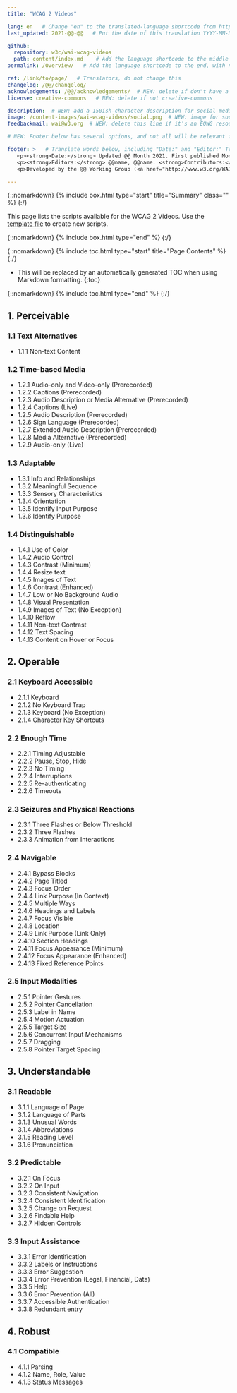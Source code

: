 ```yaml
---
title: "WCAG 2 Videos"

lang: en   # Change "en" to the translated-language shortcode from https://www.iana.org/assignments/language-subtag-registry/language-subtag-registry
last_updated: 2021-@@-@@   # Put the date of this translation YYYY-MM-DD (with month in the middle)

github:
  repository: w3c/wai-wcag-videos
  path: content/index.md    # Add the language shortcode to the middle of the filename, for example: content/index.fr.md
permalink: /Overview/   # Add the language shortcode to the end, with no slash at end, for example: /link/to/page/fr

ref: /link/to/page/   # Translators, do not change this
changelog: /@@/changelog/
acknowledgements: /@@/acknowledgements/  # NEW: delete if don"t have a separate acknowledgements page. And delete it in the footer below.
license: creative-commons   # NEW: delete if not creative-commons

description:  # NEW: add a 150ish-character-description for social media   # translate the description
image: /content-images/wai-wcag-videos/social.png  # NEW: image for social media
feedbackmail: wai@w3.org  # NEW: delete this line if it’s an EOWG resource (the default is wai-eo-editors@w3.org)

# NEW: Footer below has several options, and not all will be relevant for specific pages. (Ask Shawn if questions.)

footer: >   # Translate words below, including "Date:" and "Editor:" Translate the Working Group name. Leave the Working Group acronym in English. Do *not* change the dates in the footer below.
   <p><strong>Date:</strong> Updated @@ Month 2021. First published Month 20@@. CHANGELOG.</p>
   <p><strong>Editors:</strong> @@name, @@name. <strong>Contributors:</strong> @@name, @@name, and <a href=”https://www.w3.org/groups/wg/@@wg/participants”>participants of the @@WG</a>. ACKNOWLEDGEMENTS lists contributors and credits.</p>
   <p>Developed by the @@ Working Group (<a href="http://www.w3.org/WAI/@@/">@@WG</a>). Developed as part of the <a href="https://www.w3.org/WAI/@@/">WAI-@@ project</a>, @@co-funded by the European Commission.</p>

---
```


{::nomarkdown}
{% include box.html type="start" title="Summary" class="" %}
{:/}

This page lists the scripts available for the WCAG 2 Videos. Use the [template file](SC-X-Y-Z) to create new scripts.

{::nomarkdown}
{% include box.html type="end" %}
{:/}

{::nomarkdown}
{% include toc.html type="start" title="Page Contents" %}
{:/}

- This will be replaced by an automatically generated TOC when using Markdown formatting.
{:toc}

{::nomarkdown}
{% include toc.html type="end" %}
{:/}

## 1. Perceivable

### 1.1 Text Alternatives

* 1.1.1 Non-text Content

### 1.2 Time-based Media

* 1.2.1 Audio-only and Video-only (Prerecorded)
* 1.2.2 Captions (Prerecorded)
* 1.2.3 Audio Description or Media Alternative (Prerecorded)
* 1.2.4 Captions (Live)
* 1.2.5 Audio Description (Prerecorded)
* 1.2.6 Sign Language (Prerecorded)
* 1.2.7 Extended Audio Description (Prerecorded)
* 1.2.8 Media Alternative (Prerecorded)
* 1.2.9 Audio-only (Live)

### 1.3 Adaptable

* 1.3.1 Info and Relationships
* 1.3.2 Meaningful Sequence
* 1.3.3 Sensory Characteristics
* 1.3.4 Orientation
* 1.3.5 Identify Input Purpose
* 1.3.6 Identify Purpose

### 1.4 Distinguishable
        
* 1.4.1 Use of Color
* 1.4.2 Audio Control
* 1.4.3 Contrast (Minimum)
* 1.4.4 Resize text
* 1.4.5 Images of Text
* 1.4.6 Contrast (Enhanced)
* 1.4.7 Low or No Background Audio
* 1.4.8 Visual Presentation
* 1.4.9 Images of Text (No Exception)
* 1.4.10 Reflow
* 1.4.11 Non-text Contrast
* 1.4.12 Text Spacing
* 1.4.13 Content on Hover or Focus

## 2. Operable

### 2.1 Keyboard Accessible

* 2.1.1 Keyboard
* 2.1.2 No Keyboard Trap
* 2.1.3 Keyboard (No Exception)
* 2.1.4 Character Key Shortcuts

### 2.2 Enough Time

* 2.2.1 Timing Adjustable
* 2.2.2 Pause, Stop, Hide
* 2.2.3 No Timing
* 2.2.4 Interruptions
* 2.2.5 Re-authenticating
* 2.2.6 Timeouts

### 2.3 Seizures and Physical Reactions

* 2.3.1 Three Flashes or Below Threshold
* 2.3.2 Three Flashes
* 2.3.3 Animation from Interactions

### 2.4 Navigable

* 2.4.1 Bypass Blocks
* 2.4.2 Page Titled
* 2.4.3 Focus Order
* 2.4.4 Link Purpose (In Context)
* 2.4.5 Multiple Ways
* 2.4.6 Headings and Labels
* 2.4.7 Focus Visible
* 2.4.8 Location
* 2.4.9 Link Purpose (Link Only)
* 2.4.10 Section Headings
* 2.4.11 Focus Appearance (Minimum)
* 2.4.12 Focus Appearance (Enhanced)
* 2.4.13 Fixed Reference Points

### 2.5 Input Modalities

* 2.5.1 Pointer Gestures
* 2.5.2 Pointer Cancellation
* 2.5.3 Label in Name
* 2.5.4 Motion Actuation
* 2.5.5 Target Size
* 2.5.6 Concurrent Input Mechanisms
* 2.5.7 Dragging
* 2.5.8 Pointer Target Spacing

## 3. Understandable

### 3.1 Readable

* 3.1.1 Language of Page
* 3.1.2 Language of Parts
* 3.1.3 Unusual Words
* 3.1.4 Abbreviations
* 3.1.5 Reading Level
* 3.1.6 Pronunciation

### 3.2 Predictable

* 3.2.1 On Focus
* 3.2.2 On Input
* 3.2.3 Consistent Navigation
* 3.2.4 Consistent Identification
* 3.2.5 Change on Request
* 3.2.6 Findable Help
* 3.2.7 Hidden Controls

### 3.3 Input Assistance

* 3.3.1 Error Identification
* 3.3.2 Labels or Instructions
* 3.3.3 Error Suggestion
* 3.3.4 Error Prevention (Legal, Financial, Data)
* 3.3.5 Help
* 3.3.6 Error Prevention (All)
* 3.3.7 Accessible Authentication
* 3.3.8 Redundant entry

## 4. Robust

### 4.1 Compatible

* 4.1.1 Parsing
* 4.1.2 Name, Role, Value
* 4.1.3 Status Messages
